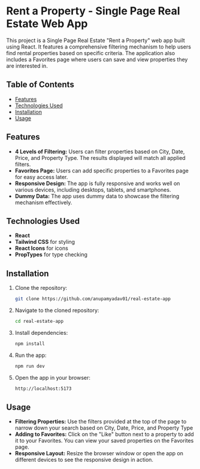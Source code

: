 # Rent a Property - Single Page Real Estate Web App

This project is a Single Page Real Estate "Rent a Property" web app built using React. It features a comprehensive filtering mechanism to help users find rental properties based on specific criteria. The application also includes a Favorites page where users can save and view properties they are interested in.

## Table of Contents
- [Features](#features)
- [Technologies Used](#technologies-used)
- [Installation](#installation)
- [Usage](#usage)

## Features
- **4 Levels of Filtering:** Users can filter properties based on City, Date, Price, and Property Type. The results displayed will match all applied filters.
- **Favorites Page:** Users can add specific properties to a Favorites page for easy access later.
- **Responsive Design:** The app is fully responsive and works well on various devices, including desktops, tablets, and smartphones.
- **Dummy Data:** The app uses dummy data to showcase the filtering mechanism effectively.

## Technologies Used
- **React**
- **Tailwind CSS** for styling
- **React Icons** for icons
- **PropTypes** for type checking

## Installation
1. Clone the repository:
   ```bash
   git clone https://github.com/anupamyadav01/real-estate-app
   ```

2. Navigate to the cloned repository:
   ```bash
   cd real-estate-app
   ```
   
3. Install dependencies:
   ```bash
   npm install
   ```

4. Run the app:
   ```bash
   npm run dev
   ```

5. Open the app in your browser:    
   ```bash
   http://localhost:5173
   ```  

## Usage
- **Filtering Properties:** Use the filters provided at the top of the page to narrow down your search based on City, Date, Price, and Property Type
- **Adding to Favorites:** Click on the "Like" button next to a property to add it to your Favorites. You can view your saved properties on the Favorites page.
- **Responsive Layout:** Resize the browser window or open the app on different devices to see the responsive design in action.
